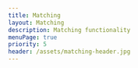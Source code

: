 ```yaml
---
title: Matching
layout: Matching
description: Matching functionality
menuPage: true
priority: 5
header: /assets/matching-header.jpg
---
```


